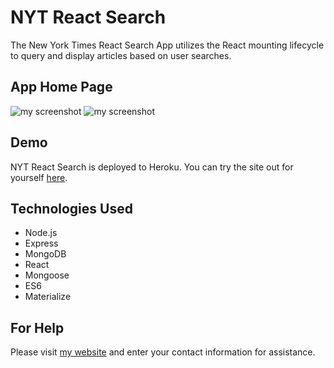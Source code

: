# NYT React Search
The New York Times React Search App utilizes the React mounting lifecycle to query and display articles based on user searches. 

## App Home Page
![my screenshot](C:\Users\Foster\Pictures\NYT.png?raw=true)
![my screenshot](C:\Users\Foster\Pictures\Result.png)

## Demo
NYT React Search is deployed to Heroku. You can try the site out for yourself [here]().

## Technologies Used
- Node.js
- Express
- MongoDB
- React
- Mongoose
- ES6
- Materialize

## For Help
Please visit [my website](https://fdunigan.github.io/) and enter your contact information for assistance. 